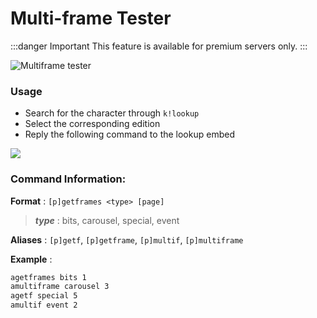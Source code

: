 # Multi-frame Tester

:::danger Important
This feature is available for premium servers only.
:::

![Multiframe tester](/img/features/getframes.gif ':size=100%')

### Usage
- Search for the character through `k!lookup`
- Select the corresponding edition
- Reply the following command to the lookup embed

![](/img/features/reply.png)

### Command Information:

**Format** : `[p]getframes <type> [page]`

> ***type*** : bits, carousel, special, event 

**Aliases** : `[p]getf`, `[p]getframe`, `[p]multif`, `[p]multiframe`

**Example**  :
```bash
agetframes bits 1
amultiframe carousel 3
agetf special 5
amultif event 2
```
